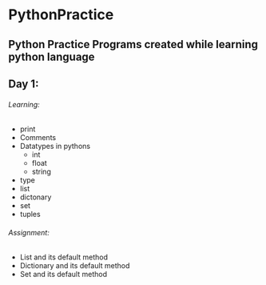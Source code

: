 # PythonPractice
 Python Practice Programs created while learning python language
----
## Day 1: 
###### Learning:
* print
* Comments
* Datatypes in pythons
  - int
  - float
  - string
* type
* list
* dictonary
* set
* tuples

###### Assignment:
* List and its default method
* Dictionary and its default method
* Set and its default method
